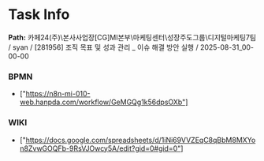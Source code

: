 # Task Info

**Path:** 카페24(주)\본사사업장\[CG]MI본부\마케팅센터\성장주도그룹\디지털마케팅7팀 / syan / [281956] 조직 목표 및 성과 관리 _ 이슈 해결 방안 실행 / 2025-08-31_00-00-00

### BPMN
- ["https://n8n-mi-010-web.hanpda.com/workflow/GeMGQg1k56dpsOXb"]

### WIKI
- ["https://docs.google.com/spreadsheets/d/1iNi69VVZEqC8qBbM8MXYon8ZvwGOQFb-9RsVJOwcy5A/edit?gid=0#gid=0"]


